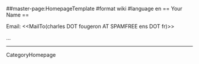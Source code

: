 ##master-page:HomepageTemplate
#format wiki
#language en
== Your Name ==

Email: <<MailTo(charles DOT fougeron AT SPAMFREE ens DOT fr)>>

...

----
CategoryHomepage
